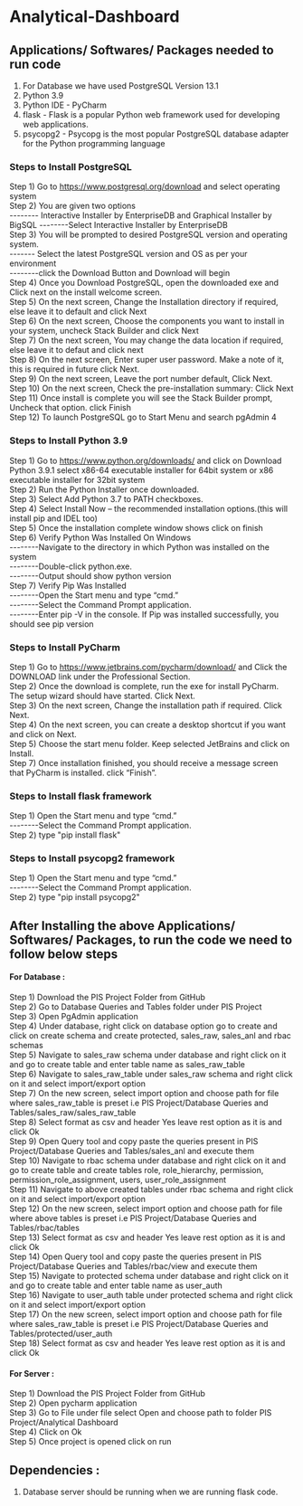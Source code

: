 # Analytical-Dashboard

## Applications/ Softwares/ Packages needed to run code	<br />
1. For Database we have used PostgreSQL Version 13.1 <br />
2. Python 3.9 <br />
3. Python IDE - PyCharm<br />
4. flask - Flask is a popular Python web framework used for developing web applications.<br />
5. psycopg2  - Psycopg is the most popular PostgreSQL database adapter for the Python programming language<br />


### Steps to Install PostgreSQL <br />
Step 1) Go to https://www.postgresql.org/download and select operating system<br/>
Step 2) You are given two options<br/>
-------- Interactive Installer by EnterpriseDB and Graphical Installer by BigSQL 
--------Select Interactive Installer by EnterpriseDB<br />
Step 3) You will be prompted to desired PostgreSQL version and operating system. <br />
------- Select the latest PostgreSQL version and OS as per your environment<br />
--------click the Download Button and Download will begin<br />
Step 4) Once you Download PostgreSQL, open the downloaded exe and Click next on the install welcome screen.<br />
Step 5) On the next screen, Change the Installation directory if required, else leave it to default and click Next<br />
Step 6) On the next screen, Choose the components you want to install in your system, uncheck Stack Builder and click Next<br />
Step 7) On the next screen, You may change the data location if required, else leave it to defaut and click next <br />
Step 8) On the next screen, Enter super user password. Make a note of it, this is required in future click Next.<br />
Step 9) On the next screen, Leave the port number default, Click Next.<br />
Step 10) On the next screen, Check the pre-installation summary: Click Next<br />
Step 11) Once install is complete you will see the Stack Builder prompt, Uncheck that option. click Finish<br />
Step 12) To launch PostgreSQL go to Start Menu and search pgAdmin 4


### Steps to Install Python 3.9<br />
Step 1) Go to https://www.python.org/downloads/ and click on Download Python 3.9.1 select x86-64 executable installer for 64bit system or x86 executable installer for 32bit system<br />
Step 2) Run the Python Installer once downloaded. <br />
Step 3) Select Add Python 3.7 to PATH checkboxes.<br />
Step 4) Select Install Now – the recommended installation options.(this will install pip and IDEL too)<br />
Step 5) Once the installation complete window shows click on finish<br />
Step 6) Verify Python Was Installed On Windows<br />
--------Navigate to the directory in which Python was installed on the system<br />
--------Double-click python.exe.<br />
--------Output should show python version<br />
Step 7) Verify Pip Was Installed<br />
--------Open the Start menu and type “cmd.”<br />
--------Select the Command Prompt application.<br />
--------Enter pip -V in the console. If Pip was installed successfully, you should see pip version<br />


### Steps to Install PyCharm<br />
Step 1) Go to https://www.jetbrains.com/pycharm/download/ and Click the DOWNLOAD link under the Professional Section.<br />
Step 2) Once the download is complete, run the exe for install PyCharm. The setup wizard should have started. Click Next.<br />
Step 3) On the next screen, Change the installation path if required. Click Next.<br />
Step 4) On the next screen, you can create a desktop shortcut if you want and click on Next.<br />
Step 5) Choose the start menu folder. Keep selected JetBrains and click on Install.<br />
Step 7) Once installation finished, you should receive a message screen that PyCharm is installed. click “Finish”.<br />


### Steps to Install flask framework<br />
Step 1) Open the Start menu and type “cmd.”<br />
--------Select the Command Prompt application.	<br />
Step 2) type "pip install flask"<br />


### Steps to Install psycopg2 framework<br />
Step 1) Open the Start menu and type “cmd.”<br />
--------Select the Command Prompt application.	<br />
Step 2) type "pip install psycopg2"<br />


## After Installing the above Applications/ Softwares/ Packages, to run the code we need to follow below steps<br />

#### For Database : <br />
Step 1) Download the PIS Project Folder from GitHub<br />
Step 2) Go to Database Queries and Tables folder under PIS Project<br />
Step 3) Open PgAdmin application<br />
Step 4) Under database, right click on database option go to create and click on create schema and create protected, sales_raw, sales_anl and rbac schemas<br />
Step 5) Navigate to sales_raw schema under database and right click on it and go to create table and enter table name as sales_raw_table<br />
Step 6) Navigate to sales_raw_table under sales_raw schema and right click on it and select import/export option <br />
Step 7) On the new screen, select import option and choose path for file where sales_raw_table is preset i.e PIS Project/Database Queries and Tables/sales_raw/sales_raw_table<br />
Step 8) Select format as csv and header Yes leave rest option as it is and click Ok<br />
Step 9) Open Query tool and copy paste the queries present in PIS Project/Database Queries and Tables/sales_anl and execute them<br />
Step 10) Navigate to rbac schema under database and right click on it and go to create table and create tables role, role_hierarchy, permission, permission_role_assignment, users, user_role_assignment<br />
Step 11) Navigate to above created tables under rbac schema and right click on it and select import/export option <br />
Step 12) On the new screen, select import option and choose path for file where above tables is preset i.e PIS Project/Database Queries and Tables/rbac/tables<br />
Step 13) Select format as csv and header Yes leave rest option as it is and click Ok<br />
Step 14) Open Query tool and copy paste the queries present in PIS Project/Database Queries and Tables/rbac/view and execute them<br />
Step 15) Navigate to protected schema under database and right click on it and go to create table and enter table name as user_auth <br />
Step 16) Navigate to user_auth table under protected schema and right click on it and select import/export option <br />
Step 17) On the new screen, select import option and choose path for file where sales_raw_table is preset i.e PIS Project/Database Queries and Tables/protected/user_auth<br />
Step 18) Select format as csv and header Yes leave rest option as it is and click Ok<br />


#### For Server :<br />
Step 1) Download the PIS Project Folder from GitHub<br />
Step 2) Open pycharm application<br />
Step 3) Go to File under file select Open and choose path to folder PIS Project/Analytical Dashboard<br />
Step 4) Click on Ok <br />
Step 5) Once project is opened click on run <br />

## Dependencies :
1. Database server should be running when we are running flask code.<br />

